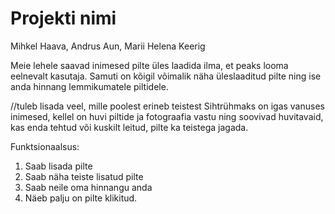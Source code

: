 # Projekti nimi
Mihkel Haava, Andrus Aun, Marii Helena Keerig

Meie lehele saavad inimesed pilte üles laadida ilma, et peaks looma eelnevalt kasutaja. Samuti on kõigil võimalik näha üleslaaditud pilte ning ise anda hinnang lemmikumatele piltidele.

//tuleb lisada veel, mille poolest erineb teistest
Sihtrühmaks on igas vanuses inimesed, kellel on huvi piltide ja fotograafia vastu ning soovivad huvitavaid, kas enda tehtud või kuskilt leitud, pilte ka teistega jagada.

Funktsionaalsus:
1. Saab lisada pilte
2. Saab näha teiste lisatud pilte
3. Saab neile oma hinnangu anda
4. Näeb palju on pilte klikitud.

